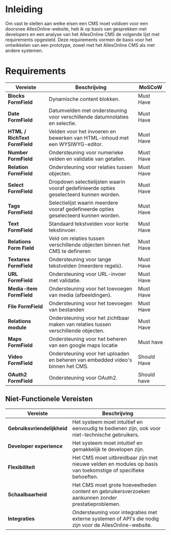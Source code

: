 # Inleiding

Om vast te stellen aan welke eisen een CMS moet voldoen voor een doorsnee AllesOnline-website, heb ik op basis van gesprekken met developers en een analyse van het AllesOnline CMS de volgende lijst met requirements opgesteld. Deze requirements vormen de basis voor het ontwikkelen van een prototype, zowel met het AllesOnline CMS als met andere systemen.

# Requirements

| **Vereiste**                  | **Beschrijving**                                                                        | **MoSCoW**  |
| ----------------------------- | --------------------------------------------------------------------------------------- | ----------- |
| **Blocks FormField**          | Dynamische content blokken.                                                             | Must Have   |
| **Date FormField**            | Datumvelden met ondersteuning voor verschillende datumnotaties en selectie.             | Must Have   |
| **HTML / RichText FormField** | Velden voor het invoeren en bewerken van HTML-inhoud met een WYSIWYG-editor.            | Must Have   |
| **Number FormField**          | Ondersteuning voor numerieke velden en validatie van getallen.                          | Must Have   |
| **Relation FormField**        | Ondersteuning voor relaties tussen objecten.                                            | Must Have   |
| **Select FormField**          | Dropdown selectielijsten waarin vooraf gedefinieerde opties geselecteerd kunnen worden. | Must Have   |
| **Tags FormField**            | Selectielijst waarin meerdere vooraf gedefineerde opties geselecteerd kunnen worden.    | Must Have   |
| **Text FormField**            | Standaard tekstvelden voor korte tekstinvoer.                                           | Must Have   |
| **Relations Form Field**      | Veld om relaties tussen verschillende objecten binnen het CMS te defineren              | Must Have   |
| **Textarea FormField**        | Ondersteuning voor lange tekstvelden (meerdere regels).                                 | Must Have   |
| **URL FormField**             | Ondersteuning voor URL-invoer met validatie.                                            | Must Have   |
| **Media-item FormField**      | Ondersteuning voor het toevoegen van media (afbeeldingen).                              | Must Have   |
| **File FormField**            | Ondersteuning voor het toevoegen van bestanden                                          | Must Have   |
| **Relations module**          | Ondersteuning voor het zichtbaar maken van relaties tussen verschillende objecten.      | Must Have   |
| **Maps FormField**            | Ondersteuning voor het beheren van een google maps locatie                              | Must have   |
| **Video FormField**           | Ondersteuning voor het uploaden en beheren van embedded video's binnen het CMS.         | Should Have |
| **OAuth2 FormField**          | Ondersteuning voor OAuth2.                                                              | Should have |

## Niet-Functionele Vereisten

| **Vereiste**                | **Beschrijving**                                                                                              |
| --------------------------- | ------------------------------------------------------------------------------------------------------------- |
| **Gebruiksvriendelijkheid** | Het systeem moet intuïtief en eenvoudig te bedienen zijn, ook voor niet-technische gebruikers.                |
| **Developer experience**    | Het systeem moet intuitief en gemakkelijk te developen zijn.                                                  |
| **Flexibiliteit**           | Het CMS moet uitbreidbaar zijn met nieuwe velden en modules op basis van toekomstige of specifieke behoeften. |
| **Schaalbaarheid**          | Het CMS moet grote hoeveelheden content en gebruikersverzoeken aankunnen zonder prestatieproblemen.           |
| **Integraties**             | Ondersteuning voor integraties met externe systemen of API's die nodig zijn voor de AllesOnline-website.      |
